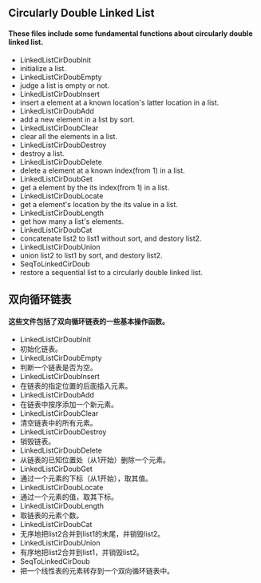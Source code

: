 ## Circularly Double Linked List
#### These files include some  fundamental functions about circularly double linked list.
- LinkedListCirDoubInit
 - initialize a list.
- LinkedListCirDoubEmpty
 - judge a list is empty or not.
- LinkedListCirDoubInsert
 - insert a element at a known location's latter location in a list.
- LinkedListCirDoubAdd
 - add a new element in a list by sort.
- LinkedListCirDoubClear
 - clear all the elements in a list.
- LinkedListCirDoubDestroy
 - destroy a list.
- LinkedListCirDoubDelete
 - delete a element at a known index(from 1) in a list.
- LinkedListCirDoubGet
 - get a element by the its index(from 1) in a list.
- LinkedListCirDoubLocate
 - get a element's location by the its value in a list.
- LinkedListCirDoubLength
 - get how many a list's elements.
- LinkedListCirDoubCat
 - concatenate list2 to list1 without sort, and destory list2.
- LinkedListCirDoubUnion
 - union list2 to list1 by sort, and destory list2.
- SeqToLinkedCirDoub
 - restore a sequential list to a circularly double linked list.

## 双向循环链表
#### 这些文件包括了双向循环链表的一些基本操作函数。
- LinkedListCirDoubInit
 - 初始化链表。
- LinkedListCirDoubEmpty
 - 判断一个链表是否为空。
- LinkedListCirDoubInsert
 - 在链表的指定位置的后面插入元素。
- LinkedListCirDoubAdd
 - 在链表中按序添加一个新元素。
- LinkedListCirDoubClear
 - 清空链表中的所有元素。
- LinkedListCirDoubDestroy
 - 销毁链表。
- LinkedListCirDoubDelete
 - 从链表的已知位置处（从1开始）删除一个元素。
- LinkedListCirDoubGet
 - 通过一个元素的下标（从1开始），取其值。
- LinkedListCirDoubLocate
 - 通过一个元素的值，取其下标。
- LinkedListCirDoubLength
 - 取链表的元素个数。
- LinkedListCirDoubCat
 - 无序地把list2合并到list1的末尾，并销毁list2。
- LinkedListCirDoubUnion
 - 有序地把list2合并到list1，并销毁list2。
- SeqToLinkedCirDoub
 - 把一个线性表的元素转存到一个双向循环链表中。










